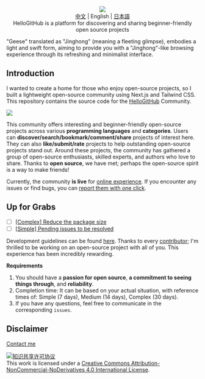 <p align="center">
  <img src="docs/img/2024-08-14_en.png"/>
  <br><a href="README.md">中文</a> | English | <a href="README_ja.md">日本語</a>
  <br>HelloGitHub is a platform for discovering and sharing beginner-friendly open source projects<br>
</p>

"Geese" translated as "Jinghong" (meaning a fleeting glimpse), embodies a light and swift form, aiming to provide you with a "Jinghong"-like browsing experience through its refreshing and minimalist interface.

## Introduction

I wanted to create a home for those who enjoy open-source projects, so I built a lightweight open-source community using Next.js and Tailwind CSS. This repository contains the source code for the [HelloGitHub](https://hellogithub.com/) Community.

![](docs/img/demo.gif)

This community offers interesting and beginner-friendly open-source projects across various **programming languages** and **categories**. Users can **discover/search/bookmark/comment/share** projects of interest here. They can also **like/submit/rate** projects to help outstanding open-source projects stand out. Around these projects, the community has gathered a group of open-source enthusiasts, skilled experts, and authors who love to share. Thanks to **open source**, we have met; perhaps the open-source spirit is a way to make friends!

Currently, the community **is live** for [online experience](https://hellogithub.com). If you encounter any issues or find bugs, you can [report them with one click](https://github.com/HelloGitHub-Team/geese/issues/new).

## Up for Grabs

- [ ] [[Complex] Reduce the package size](https://github.com/HelloGitHub-Team/geese/issues/101)
- [ ] [[Simple] Pending issues to be resolved](https://github.com/HelloGitHub-Team/geese/issues/38)

Development guidelines can be found [here](./docs/content_en.md). Thanks to every [contributor](https://github.com/HelloGitHub-Team/geese/graphs/contributors); I'm thrilled to be working on an open-source project with all of you. This experience has been incredibly rewarding.

**Requirements**

1. You should have a **passion for open source**, **a commitment to seeing things through**, and **reliability**.
2. Completion time: It can be based on your actual situation, with reference times of: Simple (7 days), Medium (14 days), Complex (30 days).
3. If you have any questions, feel free to communicate in the corresponding `issues`.

## Disclaimer

<a href="mailto:595666367@qq.com">Contact me</a>

<a rel="license" href="https://creativecommons.org/licenses/by-nc-nd/4.0/deed.zh"><img alt="知识共享许可协议" style="border-width: 0" src="https://licensebuttons.net/l/by-nc-nd/4.0/88x31.png"></a><br>This work is licensed under a <a rel="license" href="https://creativecommons.org/licenses/by-nc-nd/4.0/deed.zh">Creative Commons Attribution-NonCommercial-NoDerivatives 4.0 International License</a>.
